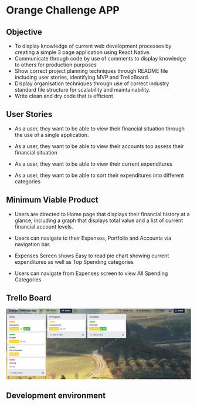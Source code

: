 # Orange Challenge APP

## Objective

- To display knowledge of current web development processes by creating a simple 3 page application using React Native.
- Communicate through code by use of comments to display knowledge to others for production purposes
- Show correct project planning techniques through README file including user stories, identifying MVP and TrelloBoard.
- Display organisation techniques through use of correct industry standard file structure for scalability and maintainability.
- Write clean and dry code that is efficient

## User Stories

- As a user, they want to be able to view their financial situation through the use of a single application.

- As a user, they want to be able to view their accounts too assess their financial situation

- As a user, they want to be able to view their current expenditures

- As a user, they want to be able to sort their expenditures into different categories

## Minimum Viable Product

- Users are directed to Home page that displays their financial history at a glance, including a graph that displays total value and a list of current financial account levels.

- Users can navigate to their Expenses, Portfolio and Accounts via navigation bar.

- Expenses Screen shows Easy to read pie chart showing current expenditures as well as Top Spending categories

- Users can navigate from Expenses screen to view All Spending Categories.

## Trello Board

![Trello](./assets/trello.png)

## Development environment


